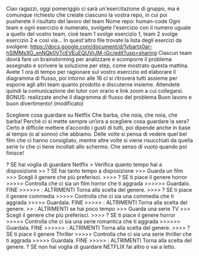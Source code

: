 Ciao ragazzi,
oggi pomeriggio ci sarà un'esercitazione di gruppo, ma è comunque richiesto che creiate ciascuno la vostra repo, in cui poi pusherete il risultato del lavoro del team
Nome repo: human-code
Ogni team e ogni esercizio è numerato, svolgete l'esercizio con il numero uguale a quello del vostro team, cioè team 1 svolge esercizio 1, team 2 svolge esercizio 2 e così via...
In quest'altro file trovate la lista degli esercizi da svolgere:
https://docs.google.com/document/d/1vbartx0ar-hSIMMsXG_xnNQk0VTcEVEuEQUVrJM-iGc/edit?usp=sharing
Ciascun team dovrà fare un brainstorming per analizzare e scomporre il problema assegnato e scrivere la soluzione per step, come mostrato questa mattina.
Avete 1 ora di tempo per ragionare sul vostro esercizio ed elaborare il diagramma di flusso, poi intorno alle 16 ci si ritroverà tutti assieme per esporre agli altri team quanto prodotto e discuterne insieme.
Attendete quindi la comunicazione dei tutor con orario e link zoom a cui collegarsi.
BONUS: realizzate anche il diagramma di flusso del problema
Buon lavoro e buon divertimento! (modificato)


<!-----------------------
    TRACCIA ESERCIZIO 
------------------------>

Scegliere cosa guardare su Netflix
Che barba, che noia, che noia, che barba!
Perché ci si mette sempre un’ora a scegliere cosa guardare la sera? Certo è difficile mettere d’accordo i gusti di tutti, poi dipende anche in base al tempo (o al sonno) che abbiamo. Delle volte si pensa di vedere quel bel film che ci hanno consigliato, mentre altre volte si viene risucchiati da quella serie tv che ci tiene incollati allo schermo. Che senso di vuoto quando poi finisce!

<!--------------
    ESERCIZIO 
---------------->

? SE hai voglia di guardare Netflix
    > Verifica quanto tempo hai a disposizione
        >> ? SE hai tanto tempo a disposizione
            >>> Guarda un film
            >>> Scegli il genere che più preferisci.
                >>>> ? SE ti piace il genere horror
                    >>>>> Controlla che ci sia un film horror che ti aggrada
                        >>>>>> Guardalo. FINE
                        >>>>>> : ALTRIMENTI Torna alla scelta del genere.
                >>>> ? SE ti piace il genere commedia
                    >>>>> Controlla che ci sia una commedia che ti aggrada
                        >>>>> Guardala. FINE
                        >>>>>  : ALTRIMENTI Torna alla scelta del genere.
        >> : ALTRIMENTI se hai poco tempo
            >>> Guarda una serie TV
            >>> Scegli il genere che più preferisci.
                >>>> ? SE ti piace il genere horror
                    >>>>> Controlla che ci sia una serie romantica che ti aggrada
                        >>>>>> Guardala. FINE
                        >>>>>> : ALTRIMENTI Torna alla scelta del genere.
                >>>> ? SE ti piace il genere Thriller
                    >>>>> Controlla che ci sia una serie thriller che ti aggrada
                        >>>>> Guardala. FINE
                        >>>>>  : ALTRIMENTI Torna alla scelta del genere.
? SE non hai voglia di guardare NETFLIX fai altro o vai a letto.